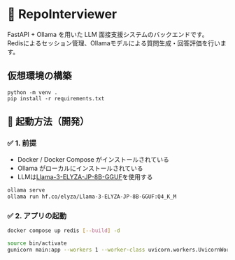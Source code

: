 # 🧠 RepoInterviewer

FastAPI + Ollama を用いた LLM 面接支援システムのバックエンドです。  
Redisによるセッション管理、Ollamaモデルによる質問生成・回答評価を行います。

## 仮想環境の構築

```
python -m venv .
pip install -r requirements.txt
```

## 🚀 起動方法（開発）

### ✅ 1. 前提

- Docker / Docker Compose がインストールされている
- Ollama がローカルにインストールされている
- LLMは[Llama-3-ELYZA-JP-8B-GGUF](https://huggingface.co/elyza/Llama-3-ELYZA-JP-8B-GGUF)を使用する

```bash
ollama serve
ollama run hf.co/elyza/Llama-3-ELYZA-JP-8B-GGUF:Q4_K_M
```

### ✅ 2. アプリの起動

```bash
docker compose up redis [--build] -d

source bin/activate
gunicorn main:app --workers 1 --worker-class uvicorn.workers.UvicornWorker --bind 0.0.0.0:8000 --reload
```
